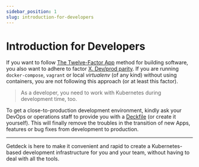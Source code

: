 ```yaml
---
sidebar_position: 1
slug: introduction-for-developers
---
```

# Introduction for Developers
If you want to follow [The Twelve-Factor App](https://12factor.net/) method for building software, you also want to
adhere to factor [X. Dev/prod parity](https://12factor.net/dev-prod-parity). If you are running `docker-compose`, `vagrant`
or local _virtualenv_ (of any kind) without using containers, you are not following this approach 
(or at least this factor). 

> As a developer, you need to work with Kubernetes during development time, too.

To get a close-to-production development environment, kindly ask your DevOps or operations staff to provide you 
with a [Deckfile](/docs/deckfile-specs/) (or create it yourself). This will finally remove the troubles in the transition 
of new Apps, features or bug fixes from development to production. 

<hr/>

Getdeck is here to make it convenient and rapid to create a Kubernetes-based development infrastructure for you and 
your team, without having to deal with all the tools. 